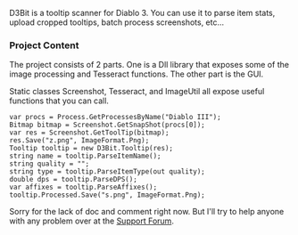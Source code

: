 D3Bit is a tooltip scanner for Diablo 3. You can use it to parse item stats, upload cropped tooltips, batch process screenshots, etc...

### Project Content

The project consists of 2 parts. One is a Dll library that exposes some of the image processing and Tesseract functions. The other part is the GUI.

Static classes Screenshot, Tesseract, and ImageUtil all expose useful functions that you can call.


    var procs = Process.GetProcessesByName("Diablo III");
    Bitmap bitmap = Screenshot.GetSnapShot(procs[0]);
    var res = Screenshot.GetToolTip(bitmap);
    res.Save("z.png", ImageFormat.Png);
    Tooltip tooltip = new D3Bit.Tooltip(res);
    string name = tooltip.ParseItemName();
    string quality = "";
    string type = tooltip.ParseItemType(out quality);
    double dps = tooltip.ParseDPS();
    var affixes = tooltip.ParseAffixes();
    tooltip.Processed.Save("s.png", ImageFormat.Png);

Sorry for the lack of doc and comment right now. But I'll try to help anyone with any problem over at the [Support Forum](http://d3bit.com/discuss/support/).